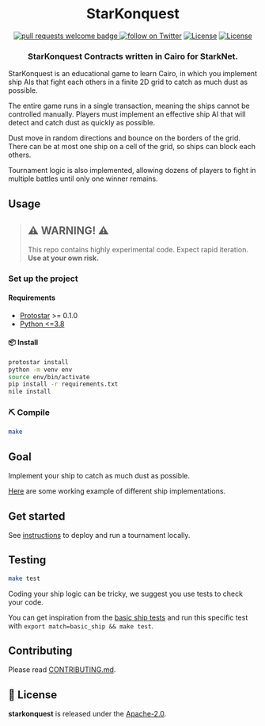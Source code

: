 <div align="center">
  <h1 align="center">StarKonquest</h1>
  <p align="center">
    <a href="http://makeapullrequest.com">
      <img alt="pull requests welcome badge" src="https://img.shields.io/badge/PRs-welcome-brightgreen.svg?style=flat">
    </a>
    <a href="https://twitter.com/intent/follow?screen_name=onlydust_xyz">
        <img src="https://img.shields.io/twitter/follow/onlydust_xyz?style=social&logo=twitter"
            alt="follow on Twitter"></a>
    <a href="https://opensource.org/licenses/Apache-2.0"><img src="https://img.shields.io/badge/License-Apache%202.0-blue.svg"
            alt="License"></a>
    <a href=""><img src="https://img.shields.io/badge/semver-0.0.1-blue"
            alt="License"></a>            
  </p>
  
  <h3 align="center">StarKonquest Contracts written in Cairo for StarkNet.</h3>
</div>

StarKonquest is an educational game to learn Cairo, in which you implement ship AIs that fight each others in a finite 2D grid to catch as much dust as possible.

The entire game runs in a single transaction, meaning the ships cannot be controlled manually. 
Players must implement an effective ship AI that will detect and catch dust as quickly as possible.

Dust move in random directions and bounce on the borders of the grid. There can be at most one ship on a cell of the
grid, so ships can block each others.

Tournament logic is also implemented, allowing dozens of players to fight in multiple battles until only one winner remains.

## Usage

> ## ⚠️ WARNING! ⚠️
>
> This repo contains highly experimental code.
> Expect rapid iteration.
> **Use at your own risk.**

### Set up the project

#### Requirements

- [Protostar](https://github.com/software-mansion/protostar) >= 0.1.0
- [Python <=3.8](https://www.python.org/downloads/)

#### 📦 Install

```bash
protostar install
python -m venv env
source env/bin/activate
pip install -r requirements.txt
nile install
```

### ⛏️ Compile

```bash
make
```

## Goal

Implement your ship to catch as much dust as possible.

[Here](./contracts/ships/) are some working example of different ship implementations.

## Get started

See [instructions](./scripts/README.md) to deploy and run a tournament locally.

## Testing

```bash
make test
```

Coding your ship logic can be tricky, we suggest you use tests to check your code.

You can get inspiration from the [basic ship tests](./contracts/ships/basic_ship/test_basic_ship.cairo) and run this specific test with `export match=basic_ship && make test`.

## Contributing

Please read [CONTRIBUTING.md](./CONTRIBUTING.md).

## 📄 License

**starkonquest** is released under the [Apache-2.0](LICENSE).
